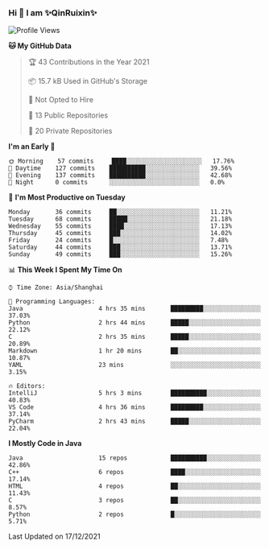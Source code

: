 <!--
**QinRuixin/QinRuixin** is a ✨ _special_ ✨ repository because its `README.md` (this file) appears on your GitHub profile.

Here are some ideas to get you started:

- 🔭 I’m currently working on ...
- 🌱 I’m currently learning ...
- 👯 I’m looking to collaborate on ...
- 🤔 I’m looking for help with ...
- 💬 Ask me about ...
- 📫 How to reach me: ...
- 😄 Pronouns: ...
- ⚡ Fun fact: ...
-->


### Hi 👋 I am ✨QinRuixin✨

<!--START_SECTION:waka-->
![Profile Views](http://img.shields.io/badge/Profile%20Views-42-blue)

**🐱 My GitHub Data** 

> 🏆 43 Contributions in the Year 2021
 > 
> 📦 15.7 kB Used in GitHub's Storage 
 > 
> 🚫 Not Opted to Hire
 > 
> 📜 13 Public Repositories 
 > 
> 🔑 20 Private Repositories  
 > 
**I'm an Early 🐤** 

```text
🌞 Morning    57 commits     ████░░░░░░░░░░░░░░░░░░░░░   17.76% 
🌆 Daytime    127 commits    ██████████░░░░░░░░░░░░░░░   39.56% 
🌃 Evening    137 commits    ██████████░░░░░░░░░░░░░░░   42.68% 
🌙 Night      0 commits      ░░░░░░░░░░░░░░░░░░░░░░░░░   0.0%

```
📅 **I'm Most Productive on Tuesday** 

```text
Monday       36 commits     ██░░░░░░░░░░░░░░░░░░░░░░░   11.21% 
Tuesday      68 commits     █████░░░░░░░░░░░░░░░░░░░░   21.18% 
Wednesday    55 commits     ████░░░░░░░░░░░░░░░░░░░░░   17.13% 
Thursday     45 commits     ███░░░░░░░░░░░░░░░░░░░░░░   14.02% 
Friday       24 commits     █░░░░░░░░░░░░░░░░░░░░░░░░   7.48% 
Saturday     44 commits     ███░░░░░░░░░░░░░░░░░░░░░░   13.71% 
Sunday       49 commits     ███░░░░░░░░░░░░░░░░░░░░░░   15.26%

```


📊 **This Week I Spent My Time On** 

```text
⌚︎ Time Zone: Asia/Shanghai

💬 Programming Languages: 
Java                     4 hrs 35 mins       █████████░░░░░░░░░░░░░░░░   37.03% 
Python                   2 hrs 44 mins       █████░░░░░░░░░░░░░░░░░░░░   22.12% 
C                        2 hrs 35 mins       █████░░░░░░░░░░░░░░░░░░░░   20.89% 
Markdown                 1 hr 20 mins        ██░░░░░░░░░░░░░░░░░░░░░░░   10.87% 
YAML                     23 mins             ░░░░░░░░░░░░░░░░░░░░░░░░░   3.15%

🔥 Editors: 
IntelliJ                 5 hrs 3 mins        ██████████░░░░░░░░░░░░░░░   40.83% 
VS Code                  4 hrs 36 mins       █████████░░░░░░░░░░░░░░░░   37.14% 
PyCharm                  2 hrs 43 mins       █████░░░░░░░░░░░░░░░░░░░░   22.04%

```

**I Mostly Code in Java** 

```text
Java                     15 repos            ██████████░░░░░░░░░░░░░░░   42.86% 
C++                      6 repos             ████░░░░░░░░░░░░░░░░░░░░░   17.14% 
HTML                     4 repos             ██░░░░░░░░░░░░░░░░░░░░░░░   11.43% 
C                        3 repos             ██░░░░░░░░░░░░░░░░░░░░░░░   8.57% 
Python                   2 repos             █░░░░░░░░░░░░░░░░░░░░░░░░   5.71%

```



 Last Updated on 17/12/2021
<!--END_SECTION:waka-->
